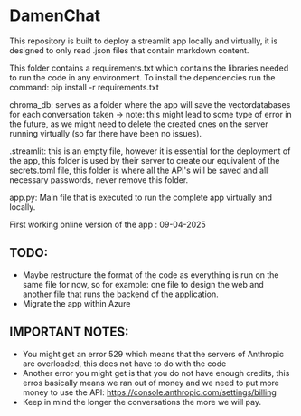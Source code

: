# DamenChat
This repository is built to deploy a streamlit app locally and virtually, it is designed to only read .json files that contain markdown content.

This folder contains a requirements.txt which contains the libraries needed to run the code in any environment. To install the dependencies run the command: pip install -r requirements.txt

chroma_db: serves as a folder where the app will save the vectordatabases for each conversation taken -> note: this might lead to some type of error in the future, as we might need to delete the created ones on the server running virtually (so far there have been no issues).

.streamlit: this is an empty file, however it is essential for the deployment of the app, this folder is used by their server to create our equivalent of the secrets.toml file, this folder is where all the API's will be saved and all necessary passwords, never remove this folder.

app.py: Main file that is executed to run the complete app virtually and locally.


First working online version of the app : 09-04-2025

## TODO:
- Maybe restructure the format of the code as everything is run on the same file for now, so for example: one file to design the web and another file that runs the backend of the application.
- Migrate the app within Azure

## IMPORTANT NOTES:
- You might get an error 529 which means that the servers of Anthropic are overloaded, this does not have to do with the code
- Another error you might get is that you do not have enough credits, this erros basically means we ran out of money and we need to put more money to use the API: https://console.anthropic.com/settings/billing
- Keep in mind the longer the conversations the more we will pay.


